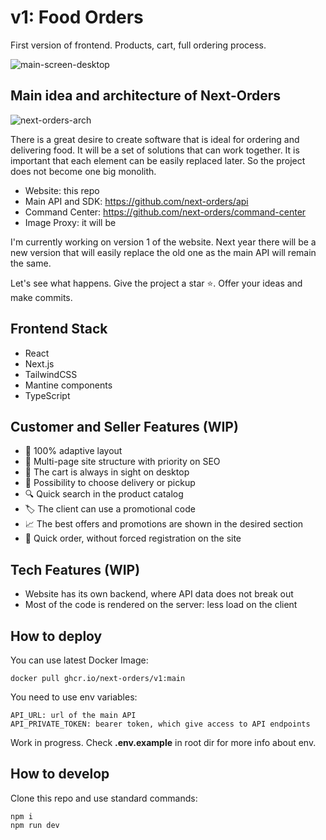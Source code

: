 # v1: Food Orders
First version of frontend. Products, cart, full ordering process.

![main-screen-desktop](https://v1.next-orders.org/static/main-screen-desktop.jpg)

## Main idea and architecture of Next-Orders

![next-orders-arch](https://v1.next-orders.org/static/next-orders-arch.png)

There is a great desire to create software that is ideal for ordering and delivering food.
It will be a set of solutions that can work together. It is important that each element can be easily replaced later.
So the project does not become one big monolith.

- Website: this repo
- Main API and SDK: https://github.com/next-orders/api
- Command Center: https://github.com/next-orders/command-center
- Image Proxy: it will be

I'm currently working on version 1 of the website. Next year there will be a new version that will easily replace the old one as the main API will remain the same.

Let's see what happens. Give the project a star ⭐. Offer your ideas and make commits.

## Frontend Stack

- React
- Next.js
- TailwindCSS
- Mantine components
- TypeScript

## Customer and Seller Features (WIP)

- 📱 100% adaptive layout
- 🤹 Multi-page site structure with priority on SEO
- 🛒 The cart is always in sight on desktop
- 🚚 Possibility to choose delivery or pickup
- 🔍 Quick search in the product catalog
- 🏷️ The client can use a promotional code
- 📈 The best offers and promotions are shown in the desired section
- 🏁 Quick order, without forced registration on the site

## Tech Features (WIP)

- Website has its own backend, where API data does not break out
- Most of the code is rendered on the server: less load on the client

## How to deploy

You can use latest Docker Image:

```shell
docker pull ghcr.io/next-orders/v1:main
```

You need to use env variables:

```text
API_URL: url of the main API
API_PRIVATE_TOKEN: bearer token, which give access to API endpoints
```

Work in progress. Check **.env.example** in root dir for more info about env.

## How to develop

Clone this repo and use standard commands:

```shell
npm i
npm run dev
```
